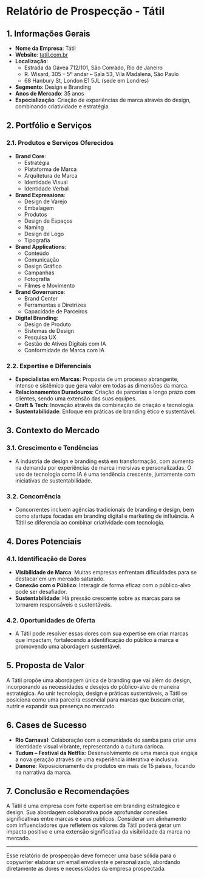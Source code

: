 # Relatório de Prospecção - Tátil

## 1. Informações Gerais
- **Nome da Empresa**: Tátil
- **Website**: [tatil.com.br](https://tatil.com.br)
- **Localização**: 
  - Estrada da Gávea 712/101, São Conrado, Rio de Janeiro
  - R. Wisard, 305 – 5º andar – Sala 53, Vila Madalena, São Paulo
  - 68 Hanbury St, London E1 5JL (sede em Londres)
- **Segmento**: Design e Branding
- **Anos de Mercado**: 35 anos
- **Especialização**: Criação de experiências de marca através do design, combinando criatividade e estratégia.

## 2. Portfólio e Serviços
### 2.1. Produtos e Serviços Oferecidos
- **Brand Core**:
  - Estratégia
  - Plataforma de Marca
  - Arquitetura de Marca
  - Identidade Visual
  - Identidade Verbal
- **Brand Expressions**:
  - Design de Varejo
  - Embalagem
  - Produtos
  - Design de Espaços
  - Naming
  - Design de Logo
  - Tipografia
- **Brand Applications**:
  - Conteúdo
  - Comunicação
  - Design Gráfico
  - Campanhas
  - Fotografia
  - Filmes e Movimento
- **Brand Governance**:
  - Brand Center
  - Ferramentas e Diretrizes
  - Capacidade de Parceiros
- **Digital Branding**:
  - Design de Produto
  - Sistemas de Design
  - Pesquisa UX
  - Gestão de Ativos Digitais com IA
  - Conformidade de Marca com IA

### 2.2. Expertise e Diferenciais
- **Especialistas em Marcas**: Proposta de um processo abrangente, intenso e sistêmico que gera valor em todas as dimensões da marca.
- **Relacionamentos Duradouros**: Criação de parcerias a longo prazo com clientes, sendo uma extensão das suas equipes.
- **Craft & Tech**: Inovação através da combinação de criação e tecnologia.
- **Sustentabilidade**: Enfoque em práticas de branding ético e sustentável.

## 3. Contexto do Mercado
### 3.1. Crescimento e Tendências
- A indústria de design e branding está em transformação, com aumento na demanda por experiências de marca imersivas e personalizadas. O uso de tecnologia como IA é uma tendência crescente, juntamente com iniciativas de sustentabilidade.

### 3.2. Concorrência
- Concorrentes incluem agências tradicionais de branding e design, bem como startups focadas em branding digital e marketing de influência. A Tátil se diferencia ao combinar criatividade com tecnologia.

## 4. Dores Potenciais
### 4.1. Identificação de Dores
- **Visibilidade de Marca**: Muitas empresas enfrentam dificuldades para se destacar em um mercado saturado.
- **Conexão com o Público**: Interagir de forma eficaz com o público-alvo pode ser desafiador.
- **Sustentabilidade**: Há pressão crescente sobre as marcas para se tornarem responsáveis e sustentáveis.

### 4.2. Oportunidades de Oferta
- A Tátil pode resolver essas dores com sua expertise em criar marcas que impactam, fortalecendo a identificação do público à marca e promovendo uma abordagem sustentável.

## 5. Proposta de Valor
A Tátil propõe uma abordagem única de branding que vai além do design, incorporando as necessidades e desejos do público-alvo de maneira estratégica. Ao unir tecnologia, design e práticas sustentáveis, a Tátil se posiciona como uma parceira essencial para marcas que buscam criar, nutrir e expandir sua presença no mercado.

## 6. Cases de Sucesso
- **Rio Carnaval**: Colaboração com a comunidade do samba para criar uma identidade visual vibrante, representando a cultura carioca.
- **Tudum – Festival da Netflix**: Desenvolvimento de uma marca que engaja a nova geração através de uma experiência interativa e inclusiva.
- **Danone**: Reposicionamento de produtos em mais de 15 países, focando na narrativa da marca.

## 7. Conclusão e Recomendações
A Tátil é uma empresa com forte expertise em branding estratégico e design. Sua abordagem colaborativa pode aprofundar conexões significativas entre marcas e seus públicos. Considerar um alinhamento com influenciadores que refletem os valores da Tátil poderá gerar um impacto positivo e uma extensão significativa da visibilidade da marca no mercado.

---

Esse relatório de prospecção deve fornecer uma base sólida para o copywriter elaborar um email envolvente e personalizado, abordando diretamente as dores e necessidades da empresa prospectada.